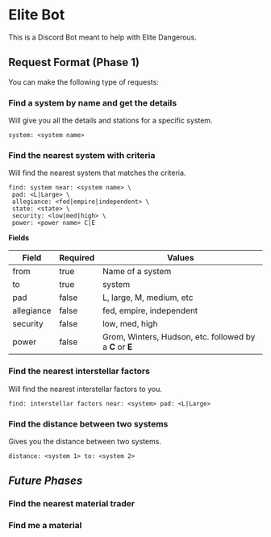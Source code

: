 # Elite Bot

This is a Discord Bot meant to help with Elite Dangerous.

## Request Format (Phase 1)

You can make the following type of requests:

### Find a system by name and get the details

Will give you all the details and stations for a specific system.
```
system: <system name>
```

### Find the nearest system with criteria

Will find the nearest system that matches the criteria.

```
find: system near: <system name> \
 pad: <L|Large> \
 allegiance: <fed|empire|independent> \
 state: <state> \
 security: <low|med|high> \
 power: <power name> C|E

```

**Fields**

| Field      | Required | Values                                                   |
| ---------- | -------- | -------------------------------------------------------- |
| from       | true     | Name of a system                                         |
| to         | true     | system                                                   |
| pad        | false    | L, large, M, medium, etc                                 |
| allegiance | false    | fed, empire, independent                                 |
| security   | false    | low, med, high                                           |
| power      | false    | Grom, Winters, Hudson, etc. followed by a **C** or **E** |

### Find the nearest interstellar factors

Will find the nearest interstellar factors to you.

```
find: interstellar factors near: <system> pad: <L|Large>
```

### Find the distance between two systems

Gives you the distance between two systems.

```
distance: <system 1> to: <system 2>
```

## *Future Phases*

### Find the nearest material trader

### Find me a material
